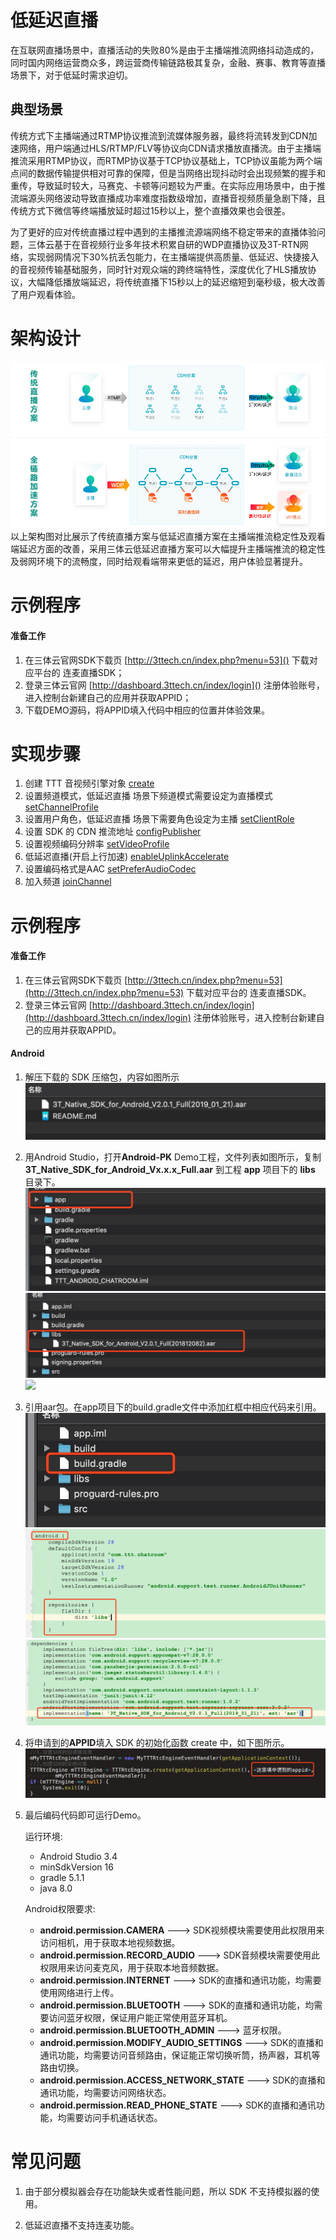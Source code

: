 # 低延迟直播
在互联网直播场景中，直播活动的失败80%是由于主播端推流网络抖动造成的，同时国内网络运营商众多，跨运营商传输链路极其复杂，金融、赛事、教育等直播场景下，对于低延时需求迫切。

## 典型场景
传统方式下主播端通过RTMP协议推流到流媒体服务器，最终将流转发到CDN加速网络，用户端通过HLS/RTMP/FLV等协议向CDN请求播放直播流。由于主播端推流采用RTMP协议，而RTMP协议基于TCP协议基础上，TCP协议虽能为两个端点间的数据传输提供相对可靠的保障，但是当网络出现抖动时会出现频繁的握手和重传，导致延时较大，马赛克、卡顿等问题较为严重。在实际应用场景中，由于推流端源头网络波动导致直播成功率难度指数级增加，直播音视频质量急剧下降，且传统方式下微信等终端播放延时超过15秒以上，整个直播效果也会很差。

为了更好的应对传统直播过程中遇到的主播推流源端网络不稳定带来的直播体验问题，三体云基于在音视频行业多年技术积累自研的WDP直播协议及3T-RTN网络，实现弱网情况下30%抗丢包能力，在主播端提供高质量、低延迟、快捷接入的音视频传输基础服务，同时针对观众端的跨终端特性，深度优化了HLS播放协议，大幅降低播放端延迟，将传统直播下15秒以上的延迟缩短到毫秒级，极大改善了用户观看体验。


# 架构设计
<img src='Lowdelay.png'/>
以上架构图对比展示了传统直播方案与低延迟直播方案在主播端推流稳定性及观看端延迟方面的改善，采用三体云低延迟直播方案可以大幅提升主播端推流的稳定性及弱网环境下的流畅度，同时给观看端带来更低的延迟，用户体验显著提升。

# 示例程序

#### 准备工作
1. 在三体云官网SDK下载页 [http://3ttech.cn/index.php?menu=53]() 下载对应平台的 连麦直播SDK；
2. 登录三体云官网 [http://dashboard.3ttech.cn/index/login]() 注册体验账号，进入控制台新建自己的应用并获取APPID；
3. 下载DEMO源码，将APPID填入代码中相应的位置并体验效果。

# 实现步骤

1. 创建 TTT 音视频引擎对象 [create](http://www.3ttech.cn/index.php?menu=72&type=Android#create)
2. 设置频道模式，低延迟直播 场景下频道模式需要设定为直播模式 [setChannelProfile](http://www.3ttech.cn/index.php?menu=72&type=Android#setChannelProfile)
3. 设置用户角色，低延迟直播 场景下需要角色设定为主播 [setClientRole](http://www.3ttech.cn/index.php?menu=72&type=Android#setClientRole) 
4. 设置 SDK 的 CDN 推流地址 [configPublisher](http://www.3ttech.cn/index.php?menu=72&type=Android#configPublisher) 
5. 设置视频编码分辨率 [setVideoProfile](http://www.3ttech.cn/index.php?menu=72&type=Android#setVideoProfile)
6. 低延迟直播(开启上行加速) [enableUplinkAccelerate](http://www.3ttech.cn/index.php?menu=72&type=Android#enableUplinkAccelerate)
7. 设置编码格式是AAC [setPreferAudioCodec](http://www.3ttech.cn/index.php?menu=72&type=Android#setPreferAudioCodec)
8. 加入频道 [joinChannel](http://www.3ttech.cn/index.php?menu=72&type=Android#joinChannel)

# 示例程序

#### 准备工作
1. 在三体云官网SDK下载页 [http://3ttech.cn/index.php?menu=53](http://3ttech.cn/index.php?menu=53) 下载对应平台的 连麦直播SDK。
2. 登录三体云官网 [http://dashboard.3ttech.cn/index/login](http://dashboard.3ttech.cn/index/login) 注册体验账号，进入控制台新建自己的应用并获取APPID。

#### Android

1. 解压下载的 SDK 压缩包，内容如图所示
![](Android_1.png)
2. 用Android Studio，打开**Android-PK** Demo工程，文件列表如图所示，复制**3T\_Native\_SDK\_for\_Android\_Vx.x.x\_Full.aar** 到工程 **app** 项目下的 **libs** 目录下。
![](Android_2.jpg) 
![](Android_3.jpg) 
![](Android_4.jpg) 
3. 引用aar包。在app项目下的build.gradle文件中添加红框中相应代码来引用。
![](Android_5.jpg) 
![](Android_6.jpg) 
![](Android_7.jpg) 

4. 将申请到的**APPID**填入 SDK 的初始化函数 create 中，如下图所示。
![](Android_8.jpg)
5. 最后编码代码即可运行Demo。

	运行环境:
    * Android Studio 3.4
    * minSdkVersion 16
    * gradle 5.1.1
    * java 8.0

	Android权限要求:
	
	  * **android.permission.CAMERA** ---> SDK视频模块需要使用此权限用来访问相机，用于获取本地视频数据。
     * **android.permission.RECORD_AUDIO** ---> SDK音频模块需要使用此权限用来访问麦克风，用于获取本地音频数据。
     * **android.permission.INTERNET** ---> SDK的直播和通讯功能，均需要使用网络进行上传。
     * **android.permission.BLUETOOTH** ---> SDK的直播和通讯功能，均需要访问蓝牙权限，保证用户能正常使用蓝牙耳机。
     * **android.permission.BLUETOOTH_ADMIN** ---> 蓝牙权限。
     * **android.permission.MODIFY\_AUDIO\_SETTINGS** ---> SDK的直播和通讯功能，均需要访问音频路由，保证能正常切换听筒，扬声器，耳机等路由切换。
     * **android.permission.ACCESS\_NETWORK\_STATE** ---> SDK的直播和通讯功能，均需要访问网络状态。
     * **android.permission.READ\_PHONE\_STATE** ---> SDK的直播和通讯功能，均需要访问手机通话状态。

# 常见问题
1. 由于部分模拟器会存在功能缺失或者性能问题，所以 SDK 不支持模拟器的使用。

2. 低延迟直播不支持连麦功能。

